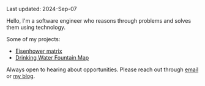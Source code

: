 Last updated: 2024-Sep-07

Hello,
I'm a software engineer who reasons through problems and solves them using technology.

Some of my projects:
  - [Eisenhower matrix](https://chrome.google.com/webstore/detail/nmaaafdfgconkkghicmfajaijndfapjb)
  - [Drinking Water Fountain Map](https://github.com/eesope/VanWater)

Always open to hearing about opportunities. Please reach out through [email](mailto:saeyoung307@gmail.com) or [my blog](https://eesope.github.io/about).
